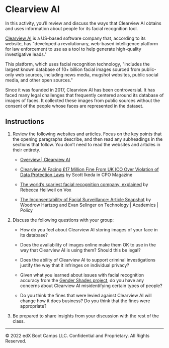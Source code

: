 # Clearview AI

In this activity, you’ll review and discuss the ways that Clearview AI obtains and uses information about people for its facial recognition tool.

[Clearview AI](https://www.clearview.ai/) is a US-based software company that, according to its website, has "developed a revolutionary, web-based intelligence platform for law enforcement to use as a tool to help generate high-quality investigative leads."

This platform, which uses facial recognition technology, "includes the largest known database of 10+ billion facial images sourced from public-only web sources, including news media, mugshot websites, public social media, and other open sources."

Since it was founded in 2017, Clearview AI has been controversial. It has faced many legal challenges that frequently centered around its database of images of faces. It collected these images from public sources without the consent of the people whose faces are represented in the dataset.

## Instructions

1. Review the following websites and articles. Focus on the key points that the opening paragraphs describe, and then read any subheadings in the sections that follow. You don’t need to read the websites and articles in their entirety.

    * [Overview | Clearview AI](https://www.clearview.ai/overview)

    * [Clearview AI Facing £17 Million Fine From UK ICO Over Violation of Data Protection Laws](https://www.cpomagazine.com/data-privacy/clearview-ai-facing-17-million-fine-from-uk-ico-over-violation-of-data-protection-laws/) by Scott Ikeda in CPO Magazine

    * [The world’s scariest facial recognition company, explained](https://www.vox.com/recode/2020/2/11/21131991/clearview-ai-facial-recognition-database-law-enforcement) by Rebecca Heilweil on Vox

    * [The Inconsentability of Facial Surveillance: Article Snapshot](https://www.techpolicy.com/Articles/I/Inconsentability-of-Facial-Surveillance.aspx) by Woodrow Hartzog and Evan Selinger on Technology | Academics | Policy

2. Discuss the following questions with your group:

    * How do you feel about Clearview AI storing images of your face in its database?

    * Does the availability of images online make them OK to use in the way that Clearview AI is using them? Should this be legal?

    * Does the ability of Clearview AI to support criminal investigations justify the way that it infringes on individual privacy?

    * Given what you learned about issues with facial recognition accuracy from the [Gender Shades project](http://gendershades.org/overview.html), do you have any concerns about Clearview AI misidentifying certain types of people?

    * Do you think the fines that were levied against Clearview AI will change how it does business? Do you think that the fines were appropriate?

3. Be prepared to share insights from your discussion with the rest of the class.

---

© 2022 edX Boot Camps LLC. Confidential and Proprietary. All Rights Reserved.